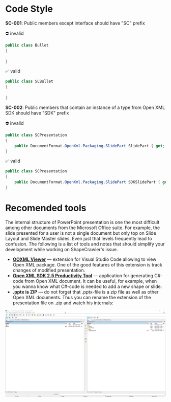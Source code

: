 # Code Style

**SC-001**: Public members except interface should have "SC" prefix

⛔ invalid
```c#
public class Bullet
{
    
}
```

✅ valid
```c#
public class SCBullet
{
    
}
```

**SC-002**: Public members that contain an instance of a type from Open XML SDK should have "SDK" prefix

⛔ invalid
```c#
public class SCPresentation
{
    public DocumentFormat.OpenXml.Packaging.SlidePart SlidePart { get; }
}
```

✅ valid
```c#
public class SCPresentation
{
    public DocumentFormat.OpenXml.Packaging.SlidePart SDKSlidePart { get; }
}
```

# Recomended tools
The internal structure of PowerPoint presentation is one the most difficult among other documents from the Microsoft Office suite. For example, the slide presented for a user is not a single document but only top on Slide Layout and Slide Master slides. Even just that levels frequently lead to confusion. The following is a list of tools and notes that should simplify your development while working on ShapeCrawler's issue.

- **[OOXML Viewer](https://marketplace.visualstudio.com/items?itemName=yuenm18.ooxml-viewer)** — extension for Visual Studio Code allowing to view Open XML package. One of the good features of this extension is track changes of modified presentation.
- **[Open XML SDK 2.5 Productivity Tool](https://github.com/OfficeDev/Open-XML-SDK/releases/tag/v2.5)** — application for generating C#-code from Open XML document. It can be useful, for example, when you wanna know what C#-code is needed to add a new shape or slide.
- **.pptx is ZIP** — do not forget that .pptx-file is a zip file as well as other Open XML documents. Thus you can rename the extension of the presentation file on .zip and watch his internals:

![.pptx is zip](/resources/pptx_is_zip.gif)